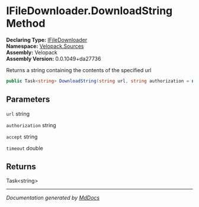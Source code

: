 ﻿<!--  
  <auto-generated>   
    The contents of this file were generated by a tool.  
    Changes to this file may be list if the file is regenerated  
  </auto-generated>   
-->

# IFileDownloader.DownloadString Method

**Declaring Type:** [IFileDownloader](../index.md)  
**Namespace:** [Velopack.Sources](../../index.md)  
**Assembly:** Velopack  
**Assembly Version:** 0.0.1049+da27736

Returns a string containing the contents of the specified url

```csharp
public Task<string> DownloadString(string url, string authorization = null, string accept = null, double timeout = 30);
```

## Parameters

`url`  string

`authorization`  string

`accept`  string

`timeout`  double

## Returns

Task\<string\>

___

*Documentation generated by [MdDocs](https://github.com/ap0llo/mddocs)*
